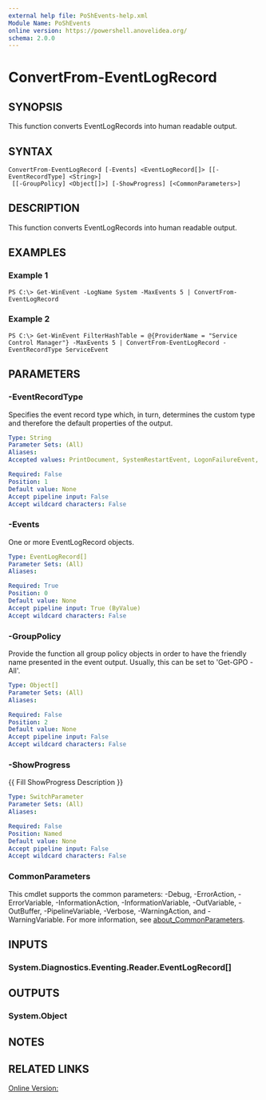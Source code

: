 ```yaml
---
external help file: PoShEvents-help.xml
Module Name: PoShEvents
online version: https://powershell.anovelidea.org/
schema: 2.0.0
---
```


# ConvertFrom-EventLogRecord

## SYNOPSIS
This function converts EventLogRecords into human readable output.

## SYNTAX

```
ConvertFrom-EventLogRecord [-Events] <EventLogRecord[]> [[-EventRecordType] <String>]
 [[-GroupPolicy] <Object[]>] [-ShowProgress] [<CommonParameters>]
```

## DESCRIPTION
This function converts EventLogRecords into human readable output.

## EXAMPLES

### Example 1
```
PS C:\> Get-WinEvent -LogName System -MaxEvents 5 | ConvertFrom-EventLogRecord
```

### Example 2
```
PS C:\> Get-WinEvent FilterHashTable = @{ProviderName = "Service Control Manager"} -MaxEvents 5 | ConvertFrom-EventLogRecord -EventRecordType ServiceEvent
```

## PARAMETERS

### -EventRecordType
Specifies the event record type which, in turn, determines the custom type and therefore the default properties of the output.

```yaml
Type: String
Parameter Sets: (All)
Aliases:
Accepted values: PrintDocument, SystemRestartEvent, LogonFailureEvent, OSVersionFromEvent, RemoteLogonEvent, ServiceEvent, GPOProcessingEvent, KMSClientEvent, KMSHostEvent, KMSHostLicenseCheckEvent

Required: False
Position: 1
Default value: None
Accept pipeline input: False
Accept wildcard characters: False
```

### -Events
One or more EventLogRecord objects.

```yaml
Type: EventLogRecord[]
Parameter Sets: (All)
Aliases:

Required: True
Position: 0
Default value: None
Accept pipeline input: True (ByValue)
Accept wildcard characters: False
```

### -GroupPolicy
Provide the function all group policy objects in order to have the friendly name presented in the event output.
Usually, this can be set to 'Get-GPO -All'.

```yaml
Type: Object[]
Parameter Sets: (All)
Aliases:

Required: False
Position: 2
Default value: None
Accept pipeline input: False
Accept wildcard characters: False
```

### -ShowProgress
{{ Fill ShowProgress Description }}

```yaml
Type: SwitchParameter
Parameter Sets: (All)
Aliases:

Required: False
Position: Named
Default value: None
Accept pipeline input: False
Accept wildcard characters: False
```

### CommonParameters
This cmdlet supports the common parameters: -Debug, -ErrorAction, -ErrorVariable, -InformationAction, -InformationVariable, -OutVariable, -OutBuffer, -PipelineVariable, -Verbose, -WarningAction, and -WarningVariable. For more information, see [about_CommonParameters](http://go.microsoft.com/fwlink/?LinkID=113216).

## INPUTS

### System.Diagnostics.Eventing.Reader.EventLogRecord[]
## OUTPUTS

### System.Object
## NOTES

## RELATED LINKS

[Online Version:](https://powershell.anovelidea.org/modulehelp/PoShEvents/ConvertFrom-EventLogRecord.html)

